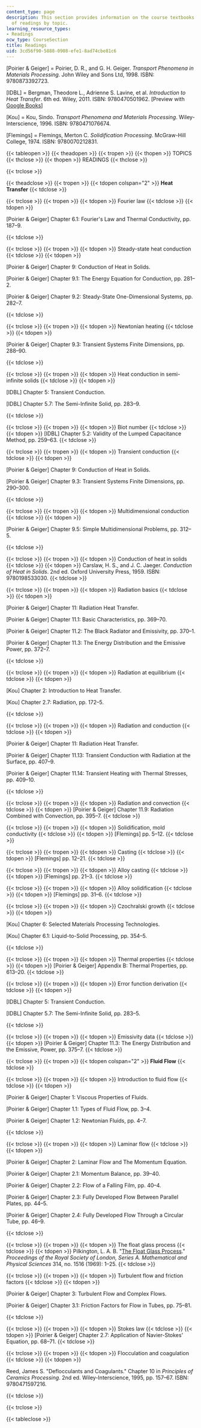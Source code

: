 ```yaml
---
content_type: page
description: This section provides information on the course textbooks and the schedule
  of readings by topic.
learning_resource_types:
- Readings
ocw_type: CourseSection
title: Readings
uid: 3cd56f90-5888-0908-efe1-8ad74cbe81c6
---
```


\[Poirier & Geiger\] = Poirier, D. R., and G. H. Geiger. _Transport Phenomena in Materials Processing_. John Wiley and Sons Ltd, 1998. ISBN: 9780873392723.

\[IDBL\] = Bergman, Theodore L., Adrienne S. Lavine, et al. _Introduction to Heat Transfer_. 6th ed. Wiley, 2011. ISBN: 9780470501962. \[Preview with [Google Books](http://books.google.com/books?id=YBaNaLurTD4C&pg=PAfrontcover)\]

\[Kou\] = Kou, Sindo. _Transport Phenomena and Materials Processing_. Wiley-Interscience, 1996. ISBN: 9780471076674.

\[Flemings\] = Flemings, Merton C. _Solidification Processing_. McGraw-Hill College, 1974. ISBN: 9780070212831.

{{< tableopen >}}
{{< theadopen >}}
{{< tropen >}}
{{< thopen >}}
TOPICS
{{< thclose >}}
{{< thopen >}}
READINGS
{{< thclose >}}

{{< trclose >}}

{{< theadclose >}}
{{< tropen >}}
{{< tdopen colspan="2" >}}
**Heat Transfer**
{{< tdclose >}}

{{< trclose >}}
{{< tropen >}}
{{< tdopen >}}
Fourier law
{{< tdclose >}}
{{< tdopen >}}


\[Poirier & Geiger\] Chapter 6.1: Fourier's Law and Thermal Conductivity, pp. 187–9.


{{< tdclose >}}

{{< trclose >}}
{{< tropen >}}
{{< tdopen >}}
Steady-state heat conduction
{{< tdclose >}}
{{< tdopen >}}


\[Poirier & Geiger\] Chapter 9: Conduction of Heat in Solids.

\[Poirier & Geiger\] Chapter 9.1: The Energy Equation for Conduction, pp. 281–2.

\[Poirier & Geiger\] Chapter 9.2: Steady-State One-Dimensional Systems, pp. 282–7.


{{< tdclose >}}

{{< trclose >}}
{{< tropen >}}
{{< tdopen >}}
Newtonian heating
{{< tdclose >}}
{{< tdopen >}}


\[Poirier & Geiger\] Chapter 9.3: Transient Systems Finite Dimensions, pp. 288–90.


{{< tdclose >}}

{{< trclose >}}
{{< tropen >}}
{{< tdopen >}}
Heat conduction in semi-infinite solids
{{< tdclose >}}
{{< tdopen >}}


\[IDBL\] Chapter 5: Transient Conduction.

\[IDBL\] Chapter 5.7: The Semi-Infinite Solid, pp. 283–9.


{{< tdclose >}}

{{< trclose >}}
{{< tropen >}}
{{< tdopen >}}
Biot number
{{< tdclose >}}
{{< tdopen >}}
\[IDBL\] Chapter 5.2: Validity of the Lumped Capacitance Method, pp. 259–63.
{{< tdclose >}}

{{< trclose >}}
{{< tropen >}}
{{< tdopen >}}
Transient conduction
{{< tdclose >}}
{{< tdopen >}}


\[Poirier & Geiger\] Chapter 9: Conduction of Heat in Solids.

\[Poirier & Geiger\] Chapter 9.3: Transient Systems Finite Dimensions, pp. 290–300.


{{< tdclose >}}

{{< trclose >}}
{{< tropen >}}
{{< tdopen >}}
Multidimensional conduction
{{< tdclose >}}
{{< tdopen >}}


\[Poirier & Geiger\] Chapter 9.5: Simple Multidimensional Problems, pp. 312–5.


{{< tdclose >}}

{{< trclose >}}
{{< tropen >}}
{{< tdopen >}}
Conduction of heat in solids
{{< tdclose >}}
{{< tdopen >}}
Carslaw, H. S., and J. C. Jaeger. _Conduction of Heat in Solids_. 2nd ed. Oxford University Press, 1959. ISBN: 9780198533030.
{{< tdclose >}}

{{< trclose >}}
{{< tropen >}}
{{< tdopen >}}
Radiation basics
{{< tdclose >}}
{{< tdopen >}}


\[Poirier & Geiger\] Chapter 11: Radiation Heat Transfer.

\[Poirier & Geiger\] Chapter 11.1: Basic Characteristics, pp. 369–70.

\[Poirier & Geiger\] Chapter 11.2: The Black Radiator and Emissivity, pp. 370–1.

\[Poirier & Geiger\] Chapter 11.3: The Energy Distribution and the Emissive Power, pp. 372–7.


{{< tdclose >}}

{{< trclose >}}
{{< tropen >}}
{{< tdopen >}}
Radiation at equilibrium
{{< tdclose >}}
{{< tdopen >}}


\[Kou\] Chapter 2: Introduction to Heat Transfer.

\[Kou\] Chapter 2.7: Radiation, pp. 172–5.


{{< tdclose >}}

{{< trclose >}}
{{< tropen >}}
{{< tdopen >}}
Radiation and conduction
{{< tdclose >}}
{{< tdopen >}}


\[Poirier & Geiger\] Chapter 11: Radiation Heat Transfer.

\[Poirier & Geiger\] Chapter 11.13: Transient Conduction with Radiation at the Surface, pp. 407–9.

\[Poirier & Geiger\] Chapter 11.14: Transient Heating with Thermal Stresses, pp. 409–10.


{{< tdclose >}}

{{< trclose >}}
{{< tropen >}}
{{< tdopen >}}
Radiation and convection
{{< tdclose >}}
{{< tdopen >}}
\[Poirier & Geiger\] Chapter 11.9: Radiation Combined with Convection, pp. 395–7.
{{< tdclose >}}

{{< trclose >}}
{{< tropen >}}
{{< tdopen >}}
Solidification, mold conductivity
{{< tdclose >}}
{{< tdopen >}}
\[Flemings\] pp. 5–12.
{{< tdclose >}}

{{< trclose >}}
{{< tropen >}}
{{< tdopen >}}
Casting
{{< tdclose >}}
{{< tdopen >}}
\[Flemings\] pp. 12–21.
{{< tdclose >}}

{{< trclose >}}
{{< tropen >}}
{{< tdopen >}}
Alloy casting
{{< tdclose >}}
{{< tdopen >}}
\[Flemings\] pp. 21–3.
{{< tdclose >}}

{{< trclose >}}
{{< tropen >}}
{{< tdopen >}}
Alloy solidification
{{< tdclose >}}
{{< tdopen >}}
\[Flemings\] pp. 31–6.
{{< tdclose >}}

{{< trclose >}}
{{< tropen >}}
{{< tdopen >}}
Czochralski growth
{{< tdclose >}}
{{< tdopen >}}


\[Kou\] Chapter 6: Selected Materials Processing Technologies.

\[Kou\] Chapter 6.1: Liquid-to-Solid Processing, pp. 354–5.


{{< tdclose >}}

{{< trclose >}}
{{< tropen >}}
{{< tdopen >}}
Thermal properties
{{< tdclose >}}
{{< tdopen >}}
\[Poirier & Geiger\] Appendix B: Thermal Properties, pp. 613–20.
{{< tdclose >}}

{{< trclose >}}
{{< tropen >}}
{{< tdopen >}}
Error function derivation
{{< tdclose >}}
{{< tdopen >}}


\[IDBL\] Chapter 5: Transient Conduction.

\[IDBL\] Chapter 5.7: The Semi-Infinite Solid, pp. 283–5.


{{< tdclose >}}

{{< trclose >}}
{{< tropen >}}
{{< tdopen >}}
Emissivity data
{{< tdclose >}}
{{< tdopen >}}
\[Poirier & Geiger\] Chapter 11.3: The Energy Distribution and the Emissive, Power, pp. 375–7.
{{< tdclose >}}

{{< trclose >}}
{{< tropen >}}
{{< tdopen colspan="2" >}}
**Fluid Flow**
{{< tdclose >}}

{{< trclose >}}
{{< tropen >}}
{{< tdopen >}}
Introduction to fluid flow
{{< tdclose >}}
{{< tdopen >}}


\[Poirier & Geiger\] Chapter 1: Viscous Properties of Fluids.

\[Poirier & Geiger\] Chapter 1.1: Types of Fluid Flow, pp. 3–4.

\[Poirier & Geiger\] Chapter 1.2: Newtonian Fluids, pp. 4–7.


{{< tdclose >}}

{{< trclose >}}
{{< tropen >}}
{{< tdopen >}}
Laminar flow
{{< tdclose >}}
{{< tdopen >}}


\[Poirier & Geiger\] Chapter 2: Laminar Flow and The Momentum Equation.

\[Poirier & Geiger\] Chapter 2.1: Momentum Balance, pp. 39–40.

\[Poirier & Geiger\] Chapter 2.2: Flow of a Falling Film, pp. 40–4.

\[Poirier & Geiger\] Chapter 2.3: Fully Developed Flow Between Parallel Plates, pp. 44–5.

\[Poirier & Geiger\] Chapter 2.4: Fully Developed Flow Through a Circular Tube, pp. 46–9.


{{< tdclose >}}

{{< trclose >}}
{{< tropen >}}
{{< tdopen >}}
The float glass process
{{< tdclose >}}
{{< tdopen >}}
Pilkington, L. A. B. "[The Float Glass Process](http://www.jstor.org/stable/2416528)." _Proceedings of the Royal Society of London, Series A. Mathematical and Physical Sciences_ 314, no. 1516 (1969): 1–25.
{{< tdclose >}}

{{< trclose >}}
{{< tropen >}}
{{< tdopen >}}
Turbulent flow and friction factors
{{< tdclose >}}
{{< tdopen >}}


\[Poirier & Geiger\] Chapter 3: Turbulent Flow and Complex Flows.

\[Poirier & Geiger\] Chapter 3.1: Friction Factors for Flow in Tubes, pp. 75–81.


{{< tdclose >}}

{{< trclose >}}
{{< tropen >}}
{{< tdopen >}}
Stokes law
{{< tdclose >}}
{{< tdopen >}}
\[Poirier & Geiger\] Chapter 2.7: Application of Navier-Stokes' Equation, pp. 68–71.
{{< tdclose >}}

{{< trclose >}}
{{< tropen >}}
{{< tdopen >}}
Flocculation and coagulation
{{< tdclose >}}
{{< tdopen >}}


Reed, James S. "Deflocculants and Coagulants." Chapter 10 in _Principles of Ceramics Processing_. 2nd ed. Wiley-Interscience, 1995, pp. 157–67. ISBN: 9780471597216.


{{< tdclose >}}

{{< trclose >}}

{{< tableclose >}}